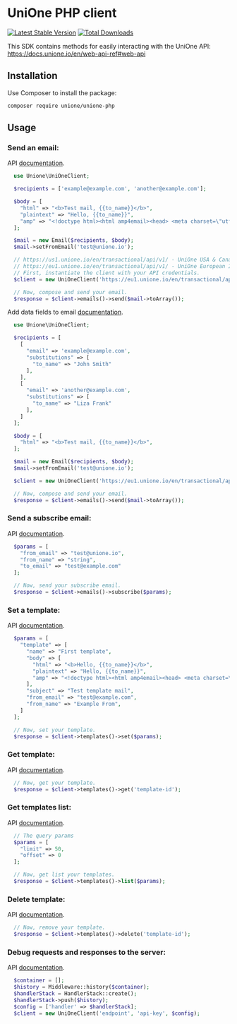 # UniOne PHP client

[![Latest Stable Version](http://poser.pugx.org/unione/unione-php/v)](https://packagist.org/packages/unione/unione-php)
[![Total Downloads](http://poser.pugx.org/unione/unione-php/downloads)](https://packagist.org/packages/unione/unione-php)

This SDK contains methods for easily interacting with the UniOne API: https://docs.unione.io/en/web-api-ref#web-api

## Installation

Use Composer to install the package:

```bash
composer require unione/unione-php
```

## Usage

### Send an email:
API [documentation](https://docs.unione.io/en/web-api-ref#email).
```php
  use Unione\UniOneClient;

  $recipients = ['example@example.com', 'another@example.com'];

  $body = [
    "html" => "<b>Test mail, {{to_name}}</b>",
    "plaintext" => "Hello, {{to_name}}",
    "amp" => "<!doctype html><html amp4email><head> <meta charset=\"utf-8\"><script async src=\"https://cdn.ampproject.org/v0.js\"></script> <style amp4email-boilerplate>body[visibility:hidden]</style></head><body> Hello, AMP4EMAIL world.</body></html>"
  ];

  $mail = new Email($recipients, $body);
  $mail->setFromEmail('test@unione.io');

  // https://us1.unione.io/en/transactional/api/v1/ - UniOne USA & Canada Instance
  // https://eu1.unione.io/en/transactional/api/v1/ - UniOne European Instance
  // First, instantiate the client with your API credentials.
  $client = new UniOneClient('https://eu1.unione.io/en/transactional/api/v1/', 'api-key');

  // Now, compose and send your email.
  $response = $client->emails()->send($mail->toArray());
```

Add data fields to email [documentation](https://docs.unione.io/en/simple-template-engine).
```php
  use Unione\UniOneClient;

  $recipients = [
    [
      "email" => 'example@example.com',
      "substitutions" => [
        "to_name" => "John Smith"
      ],
    ],
    [
      "email" => 'another@example.com',
      "substitutions" => [
        "to_name" => "Liza Frank"
      ],
    ]
  ];

  $body = [
    "html" => "<b>Test mail, {{to_name}}</b>",
  ];

  $mail = new Email($recipients, $body);
  $mail->setFromEmail('test@unione.io');

  $client = new UniOneClient('https://eu1.unione.io/en/transactional/api/v1/', 'api-key');

  // Now, compose and send your email.
  $response = $client->emails()->send($mail->toArray());
```

### Send a subscribe email:
API [documentation](https://docs.unione.io/en/web-api-ref#email-subscribe).

```php
  $params = [
    "from_email" => "test@unione.io",
    "from_name" => "string",
    "to_email" => "test@example.com"
  ];

  // Now, send your subscribe email.
  $response = $client->emails()->subscribe($params);
```

### Set a template:
API [documentation](https://docs.unione.io/en/web-api-ref#template).
```php
  $params = [
    "template" => [
      "name" => "First template",
      "body" => [
        "html" => "<b>Hello, {{to_name}}</b>",
        "plaintext" => "Hello, {{to_name}}",
        "amp" => "<!doctype html><html amp4email><head> <meta charset=\"utf-8\"><script async src=\"https://cdn.ampproject.org/v0.js\"></script> <style amp4email-boilerplate>body[visibility:hidden]</style></head><body> Hello, AMP4EMAIL world.</body></html>"
      ],
      "subject" => "Test template mail",
      "from_email" => "test@example.com",
      "from_name" => "Example From",
    ]
  ];

  // Now, set your template.
  $response = $client->templates()->set($params);
```
### Get template:
API [documentation](https://docs.unione.io/en/web-api-ref#template-get).
```php
  // Now, get your template.
  $response = $client->templates()->get('template-id');
```
### Get templates list:
API [documentation](https://docs.unione.io/en/web-api-ref#template-list).
```php
  // The query params
  $params = [
    "limit" => 50,
    "offset" => 0
  ];

  // Now, get list your templates.
  $response = $client->templates()->list($params);
```
### Delete template:
API [documentation](https://docs.unione.io/en/web-api-ref#template-delete).
```php
  // Now, remove your template.
  $response = $client->templates()->delete('template-id');
```
### Debug requests and responses to the server:
API [documentation](https://docs.guzzlephp.org/en/stable/testing.html#history-middleware).
```php
  $container = [];
  $history = Middleware::history($container);
  $handlerStack = HandlerStack::create();
  $handlerStack->push($history);
  $config = ['handler' => $handlerStack];
  $client = new UniOneClient('endpoint', 'api-key', $config);
```
